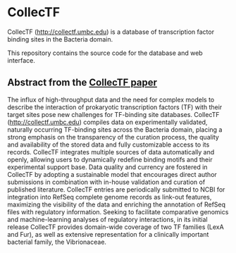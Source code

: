# CollecTF

CollecTF (http://collectf.umbc.edu) is a database of transcription factor
binding sites in the Bacteria domain.

This repository contains the source code for the database and web interface.

## Abstract from the [CollecTF paper](http://www.ncbi.nlm.nih.gov/pubmed/24234444)

The influx of high-throughput data and the need for complex models to describe
the interaction of prokaryotic transcription factors (TF) with their target
sites pose new challenges for TF-binding site databases. CollecTF
(http://collectf.umbc.edu) compiles data on experimentally validated, naturally
occurring TF-binding sites across the Bacteria domain, placing a strong emphasis
on the transparency of the curation process, the quality and availability of the
stored data and fully customizable access to its records. CollecTF integrates
multiple sources of data automatically and openly, allowing users to dynamically
redefine binding motifs and their experimental support base. Data quality and
currency are fostered in CollecTF by adopting a sustainable model that
encourages direct author submissions in combination with in-house validation and
curation of published literature. CollecTF entries are periodically submitted to
NCBI for integration into RefSeq complete genome records as link-out features,
maximizing the visibility of the data and enriching the annotation of RefSeq
files with regulatory information. Seeking to facilitate comparative genomics
and machine-learning analyses of regulatory interactions, in its initial release
CollecTF provides domain-wide coverage of two TF families (LexA and Fur), as
well as extensive representation for a clinically important bacterial family,
the Vibrionaceae.

